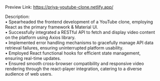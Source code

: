 Preview Link:
https://priya-youtube-clone.netlify.app/

 Description:<br>
    • Spearheaded the frontend development of a YouTube clone, employing React as the primary framework & Material UI.<br>
    • Successfully integrated a RESTful API to fetch and display video content on the platform using Axios library.<br>
    • Implemented error handling mechanisms to gracefully manage API data retrieval failures, ensuring uninterrupted platform usability.<br>
    • Employed React functional hooks for efficient state management, ensuring real-time updates.<br>
    • Ensured smooth cross-browser compatibility and responsive video rendering through the react-player integration, catering to a diverse audience of web users.
